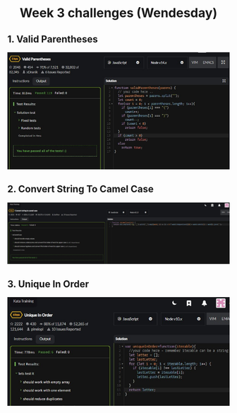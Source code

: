 <h1 align="center">Week 3 challenges (Wendesday)</h1>

## 1. Valid Parentheses

![alt text](/src/technologies/week3/Wendesday/Valid_parentheses.jpg "((P)arentheses)")

## 2. Convert String To Camel Case

![alt text](/src/technologies/week3/Wendesday/String_Camel_Case.jpg "stringToCamelFunction")

## 3. Unique In Order

![alt text](/src/technologies/week3/Wendesday/Unique_In_Order.jpg "In order")
